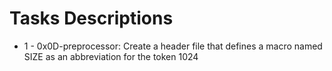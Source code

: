 # Tasks Descriptions
- 1 - 0x0D-preprocessor: Create a header file that defines a macro named SIZE as an abbreviation for the token 1024
